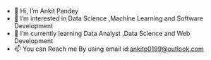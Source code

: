 - 👋 Hi, I’m Ankit Pandey 
- 👀 I’m interested in Data Science ,Machine Learning and Software Development
- 🌱 I’m currently learning Data Analyst ,Data Science and Web Development 
- 📫 You can Reach me By using email id:ankitp0199@outlook.com

<!---
pankit01999/pankit01999 is a ✨ special ✨ repository because its `README.md` (this file) appears on your GitHub profile.
You can click the Preview link to take a look at your changes.
--->
